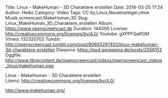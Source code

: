 Title: Linux - MakeHuman - 3D Charaktere erstellen
Date: 2014-03-25 17:24
Author: Heiko
Category: Video
Tags: CC by,Linux,Neueinsteiger,ohne Musik,screencast,MakeHuman,3D
Slug: Linux_MakeHuman_3D_Charaktere_erstellen
Album: https://www.openscreencast.de
Duration: 144000
License: http://creativecommons.org/licenses/by/4.0/
Youtube: gXPPFQalfGM
Vimeo: 132320703
Tumblr: http://openscreencast.tumblr.com/post/80693297450/linux-makehuman-3d-charaktere-erstellen
Diaspora: https://pod.geraspora.de/posts/2056152
Oggfile: http://www.librecontent.de/openscreencast/videos/openscreencast_videos_linux/makehuman.ogg

Linux - MakeHuman - 3D Charaktere erstellen  
Lizenz: <http://creativecommons.org/licenses/by/4.0/>  
  
<http://www.makehuman.org/>


